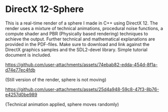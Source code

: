 # DirectX 12-Sphere
This is a real-time render of a sphere I made in C++ using DirectX 12. The render uses a mixture of technical animations, procedural noise functions, a compute shader and PBR (Physically based rendering) techniques to achieve the output. Further technical and mathematical explanations are provided  in the PDF-files. Make sure to download and link against the DirectX graphics samples and the SDL2-devel library. Simple tutorial document is included.

https://github.com/user-attachments/assets/74ebab82-edda-454d-8f1a-d74e77ec4fdb

(Still version of the render, sphere is not moving)

https://github.com/user-attachments/assets/25d4a948-59c8-47f3-8b76-e4257d0be989

(Technical animation applied, sphere moves randomly)
